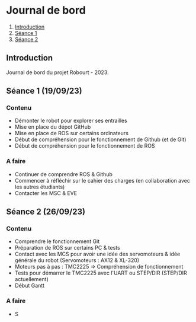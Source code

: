 # Journal de bord

1. [Introduction](#introduction)
2. [Séance 1](#seance1)
3. [Séance 2](#seance2)



## Introduction

Journal de bord du projet Robourt - 2023.

## Séance 1 (19/09/23)

### Contenu

* Démonter le robot pour explorer ses entrailles
* Mise en place du dépot GitHub
* Mise en place de ROS sur certains ordinateurs
* Début de compréhension pour le fonctionnement de Github (et de Git)
* Début de compréhension pour le fonctionnement de ROS

### A faire

* Continuer de comprendre ROS & Github
* Commencer à réfléchir sur le cahier des charges (en collaboration avec les autres étudiants)
* Contacter les MSC & EVE

## Séance 2 (26/09/23)

### Contenu 

* Comprendre le fonctionnement Git
* Préparation de ROS sur certains PC & tests
* Contact avec les MCS pour avoir une idée des servomoteurs & idée générale du robot (Servomoteurs : AX12 & XL-320)
* Moteurs pas à pas : TMC2225 => Compréhension de fonctionnement
* Tests pour démarrer le TMC2225 avec l'UART ou STEP/DIR (STEP/DIR actuellement)
* Début Gantt

### A faire

* S
